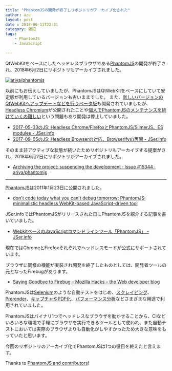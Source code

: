 ```yaml
---
title: "PhantomJSの開発が終了しリポジトリがアーカイブ化された"
author: azu
layout: post
date : 2018-06-11T22:31
category: 雑記
tags:
    - PhantomJS
    - JavaScript

---
```


QtWebKitをベースにしたヘッドレスブラウザである[PhantomJS][]の開発が終了され、2018年6月2日にリポジトリもアーカイブされました。

[![ariya/phantomjs](https://jser.info/uploads/media/2018/06/11-1528724137.png)](https://github.com/ariya/phantomjs)

以前にもお伝えしていましたが、PhantomJSはQtWebKitをベースにしていて安定版が利用しているバージョンも古いままでした。
また、[新しいバージョンのQtWebKitへアップデートなどを行うベータ版](https://groups.google.com/forum/#!topic/phantomjs/AefOuwkgBh0)も開発されていましたが、[Headless Chromium](https://chromium.googlesource.com/chromium/src/+/master/headless/README.md)が公開されたことや[個人でPhantomJSのメンテナンスを続けていくの難しい](https://groups.google.com/forum/#!topic/phantomjs/9aI5d-LDuNE)という問題もあり開発は停止していました。

- [2017-05-03のJS: Headless Chrome/FirefoxとPhantomJS/SlimerJS、ES modules - JSer.info](https://jser.info/2017/05/03/headless-chromefirefoxphantomjsslimerjs-es-modules/ "2017-05-03のJS: Headless Chrome/FirefoxとPhantomJS/SlimerJS、ES modules - JSer.info")
- [2017-09-05のJS: Headless Browserの対応、Browserifyの再開 - JSer.info](https://jser.info/2017/09/05/headless-browser-browserify/ "2017-09-05のJS: Headless Browserの対応、Browserifyの再開 - JSer.info")

そのまま非アクティブな状態が続いたためリポジトリもアーカイブする提案がされ、2018年6月2日にリポジトリがアーカイブされました。

- [Archiving the project: suspending the development · Issue #15344 · ariya/phantomjs](https://github.com/ariya/phantomjs/issues/15344)

---

[PhantomJS][]は2011年1月23日に公開されました。

- [don't code today what you can't debug tomorrow: PhantomJS: minimalistic headless WebKit-based JavaScript-driven tool](http://ariya.blogspot.com/2011/01/phantomjs-minimalistic-headless-webkit.html)

JSer.infoではPhantomJSがリリースされた日にPhantomJSを紹介する記事を書いていました。

- [WebkitベースのJavaScriptコマンドラインツール「PhantomJS」 - JSer.info](https://jser.info/post/2888913234)

現在ではChromeとFirefoxそれぞれでヘッドレスモードが公式にサポートされています。

<script src="https://gist.github.com/azu/c4206d94f18f35f6fe2fe303f988e7d5.js"></script>

ブラウザに同様の機能が実装され開発を終了したものとしては、開発者ツールの元となったFirebugがあります。

- [Saying Goodbye to Firebug – Mozilla Hacks – the Web developer blog](https://hacks.mozilla.org/2017/10/saying-goodbye-to-firebug/)

PhantomJSは[Selenium](https://www.seleniumhq.org/)のような自動テストをはじめ、[スクレイピング](https://github.com/phantombuster/nickjs)、[Prerender](https://github.com/prerender/prerender)、[キャプチャやPDF化](http://phantomjs.org/screen-capture.html)、[パフォーマンス分析](http://yslow.org/)などさまざまな用途で利用されていました。

PhantomJSはバイナリ1つでヘッドレスなブラウザを動かせることから、CIなどいろいろな環境で手軽にブラウザを実行できるツールとして使われ、また自動テストにおいては実際のブラウザよりも自動化がしやすかったため大きな意味をもっていたと思います。

今回のリポジトリのアーカイブ化でPhantomJSは1つの役目を終えたと言えます。

Thanks to [PhantomJS and contributors](https://github.com/ariya/phantomjs/graphs/contributors)!

[PhantomJS]: http://phantomjs.org/
